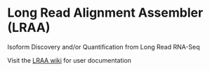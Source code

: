 # Long Read Alignment Assembler (LRAA)

Isoform Discovery and/or Quantification from Long Read RNA-Seq

Visit the [LRAA wiki](https://github.com/MethodsDev/LongReadAlignmentAssembler/wiki) for user documentation
